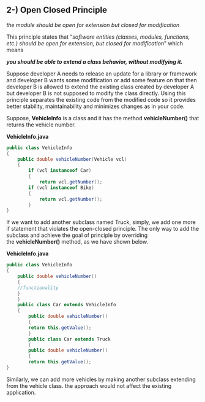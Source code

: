 ## 2-) Open Closed Principle

*the module should be open for extension but closed for modification*

This principle states that “*software entities (classes, modules, functions, etc.) should be open for extension, but closed for modification*” which means 

***you should be able to extend a class behavior, without modifying it.***

Suppose developer A needs to release an update for a library or framework and developer B wants some modification or add some feature on that then developer B is allowed to extend the existing class created by developer A but developer B is not supposed to modify the class directly. Using this principle separates the existing code from the modified code so it provides better stability, maintainability and minimizes changes as in your code.

Suppose, **VehicleInfo** is a class and it has the method **vehicleNumber()** that returns the vehicle number.

**VehicleInfo.java**

```java
public class VehicleInfo  
{  
	public double vehicleNumber(Vehicle vcl)   
	{  
		if (vcl instanceof Car)   
		{  
			return vcl.getNumber();  
		if (vcl instanceof Bike)   
		{  
			return vcl.getNumber();  
		}  
}
```

If we want to add another subclass named Truck, simply, we add one more if statement that violates the open-closed principle. The only way to add the subclass and achieve the goal of principle by overriding the **vehicleNumber()** method, as we have shown below.

**VehicleInfo.java**

```java
public class VehicleInfo   
{  
	public double vehicleNumber()   
	{  
	//functionality   
	}  
	}  
	public class Car extends VehicleInfo   
	{  
		public double vehicleNumber()   
		{  
		return this.getValue();  
		}  
		public class Car extends Truck   
		{  
		public double vehicleNumber()   
		{  
		return this.getValue();  
}
```

Similarly, we can add more vehicles by making another subclass extending from the vehicle class. the approach would not affect the existing application.

